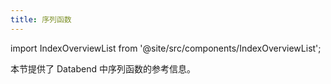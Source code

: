 ```yaml
---
title: 序列函数
---
```

import IndexOverviewList from '@site/src/components/IndexOverviewList';

本节提供了 Databend 中序列函数的参考信息。

<IndexOverviewList />